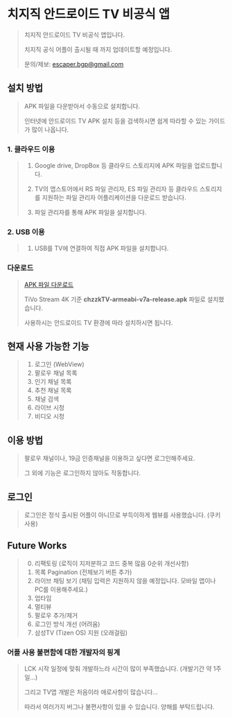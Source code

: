 # 치지직 안드로이드 TV 비공식 앱
>치지직 안드로이드 TV 비공식 앱입니다.
>
>치지직 공식 어플이 출시될 때 까지 업데이트할 예정입니다.
>
>문의/제보: escaper.bgp@gmail.com

## 설치 방법
> APK 파일을 다운받아서 수동으로 설치합니다.
>
> 인터넷에 안드로이드 TV APK 설치 등을 검색하시면 쉽게 따라할 수 있는 가이드가 많이 나옵니다. 
>
### 1. 클라우드 이용
> 
> 1) Google drive, DropBox 등 클라우드 스토리지에 APK 파일을 업로드합니다.
> 
> 2) TV의 앱스토어에서 RS 파일 관리자, ES 파일 관리자 등 클라우드 스토리지를 지원하는 파일 관리자 어플리케이션을 다운로드 받습니다.
> 
> 3) 파일 관리자를 통해 APK 파일을 설치합니다.
>
> 
### 2. USB 이용
> 1) USB를 TV에 연결하여 직접 APK 파일을 설치합니다.

### 다운로드
> [APK 파일 다운로드](https://github.com/Escaper-Park/unofficial_chzzk_android_tv/releases/tag/v0.0.1)
>
> TiVo Stream 4K 기준 **chzzkTV-armeabi-v7a-release.apk** 파일로 설치했습니다.
>
> 사용하시는 안드로이드 TV 환경에 따라 설치하시면 됩니다.


## 현재 사용 가능한 기능
>1. 로그인 (WebView)
>2. 팔로우 채널 목록
>3. 인기 채널 목록
>4. 추천 채널 목록
>5. 채널 검색
>6. 라이브 시청
>7. 비디오 시청

## 이용 방법
>팔로우 채널이나, 19금 인증채널을 이용하고 싶다면 로그인해주세요. 
>
>그 외에 기능은 로그인하지 않아도 작동합니다.

## 로그인
>로그인은 정식 출시된 어플이 아니므로 부득이하게 웹뷰를 사용했습니다. (쿠키 사용)


## Future Works
>0. 리팩토링 (로직이 지저분하고 코드 중복 많음 0순위 개선사항)
>1. 목록 Pagination (전체보기 버튼 추가)
>2. 라이브 채팅 보기 (채팅 입력은 지원하지 않을 예정입니다. 모바일 앱이나 PC를 이용해주세요.)
>3. 업타임
>4. 멀티뷰
>5. 팔로우 추가/제거 
>6. 로그인 방식 개선 (어려움)
>7. 삼성TV (Tizen OS) 지원 (오래걸림)

### 어플 사용 불편함에 대한 개발자의 핑계
>LCK 시작 일정에 맞춰 개발하느라 시간이 많이 부족했습니다. (개발기간 약 1주일...) 
>
>그리고 TV앱 개발은 처음이라 애로사항이 많습니다...
>
>따라서 여러가지 버그나 불편사항이 있을 수 있습니다. 양해를 부탁드립니다.
